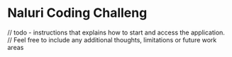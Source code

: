 # Naluri Coding Challeng

// todo - instructions that explains how to start and access the application.
// Feel free to include any additional thoughts, limitations or future work areas
